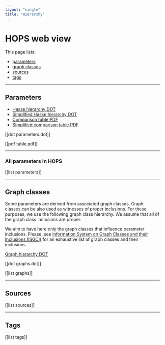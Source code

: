 ```yaml
---
layout: "single"
title: "Hierarchy"
---
```


# HOPS web view

This page lists:

* [parameters](#parameters)
* [graph classes](#graph-classes)
* [sources](#sources)
* [tags](#tags)

---

## Parameters

* [Hasse hierarchy DOT](parameters.dot)
* [Simplified Hasse hierarchy DOT](parameters_simplified.dot)
* [Comparison table PDF](table.pdf)
* [Simplified comparison table PDF](table_simplified.pdf)

[[dot parameters.dot]]

[[pdf table.pdf]]

---

### All parameters in HOPS

[[list parameters]]

---

## Graph classes

Some parameters are derived from associated graph classes.
Graph classes can be also used as witnesses of proper inclusions.
For these purposes, we use the following graph class hierarchy.
We assume that all of the graph class inclusions are proper.

We aim to have here only the graph classes that influence parameter inclusions.
Please, see [Information System on Graph Classes and their Inclusions (ISGCI)](https://www.graphclasses.org/) for an exhaustive list of graph classes and their inclusions.

[Graph hierarchy DOT](graphs.dot)

[[dot graphs.dot]]

[[list graphs]]

---

## Sources

[[list sources]]

---

## Tags

[[list tags]]

